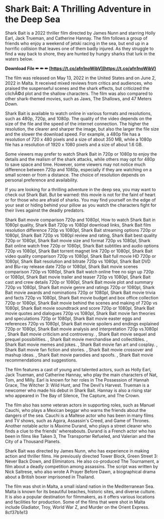 # Shark Bait: A Thrilling Adventure in the Deep Sea
 
Shark Bait is a 2022 thriller film directed by James Nunn and starring Holly Earl, Jack Trueman, and Catherine Hannay. The film follows a group of friends who enjoy a weekend of jetski racing in the sea, but end up in a horrific collision that leaves one of them badly injured. As they struggle to find a way back to shore, they are hunted by hungry sharks that lurk in the waters below.
 
**Download File ✏ ✏ ✏ [https://t.co/afn1noWibV](https://t.co/afn1noWibV)**


 
The film was released on May 13, 2022 in the United States and on June 2, 2022 in Malta. It received mixed reviews from critics and audiences, who praised the suspenseful scenes and the shark effects, but criticized the clichÃ©d plot and the shallow characters. The film was also compared to other shark-themed movies, such as Jaws, The Shallows, and 47 Meters Down.
 
Shark Bait is available to watch online in various formats and resolutions, such as 480p, 720p, and 1080p. The quality of the video depends on the size of the file and the speed of the internet connection. The higher the resolution, the clearer and sharper the image, but also the larger the file size and the slower the download speed. For example, a 480p file has a resolution of 720 x 480 pixels and a size of about 350 MB, while a 1080p file has a resolution of 1920 x 1080 pixels and a size of about 1.6 GB.
 
Some viewers may prefer to watch Shark Bait in 720p or 1080p to enjoy the details and the realism of the shark attacks, while others may opt for 480p to save space and time. However, some viewers may not notice much difference between 720p and 1080p, especially if they are watching on a small screen or from a distance. The choice of resolution depends on personal preference and availability.
 
If you are looking for a thrilling adventure in the deep sea, you may want to check out Shark Bait. But be warned: this movie is not for the faint of heart or for those who are afraid of sharks. You may find yourself on the edge of your seat or hiding behind your pillow as you watch the characters fight for their lives against the deadly predators.
 
Shark Bait movie comparison 720p and 1080pl,  How to watch Shark Bait in 1080pl quality,  Shark Bait 720p vs 1080pl download links,  Shark Bait film resolution difference 720p vs 1080pl,  Shark Bait streaming options 720p or 1080pl,  Shark Bait 720p vs 1080pl review and rating,  Shark Bait best quality 720p or 1080pl,  Shark Bait movie size and format 720p vs 1080pl,  Shark Bait online watch free 720p or 1080pl,  Shark Bait subtitles and audio options 720p vs 1080pl,  Shark Bait torrent magnet link 720p or 1080pl,  Shark Bait video quality comparison 720p vs 1080pl,  Shark Bait full movie HD 720p or 1080pl,  Shark Bait resolution and bitrate 720p vs 1080pl,  Shark Bait DVD and Blu-ray release date 720p or 1080pl,  Shark Bait movie scenes comparison 720p vs 1080pl,  Shark Bait watch online free no sign up 720p or 1080pl,  Shark Bait movie trailer and teaser 720p vs 1080pl,  Shark Bait cast and crew details 720p or 1080pl,  Shark Bait movie plot and summary 720p vs 1080pl,  Shark Bait movie genre and ratings 720p or 1080pl,  Shark Bait movie awards and nominations 720p or 1080pl,  Shark Bait movie trivia and facts 720p vs 1080pl,  Shark Bait movie budget and box office collection 720p or 1080pl,  Shark Bait movie behind the scenes and making of 720p vs 1080pl,  Shark Bait movie soundtrack and score 720p or 1080pl,  Shark Bait movie quotes and dialogues 720p vs 1080pl,  Shark Bait movie fan theories and speculations 720p or 1080pl,  Shark Bait movie easter eggs and references 720p vs 1080pl,  Shark Bait movie spoilers and endings explained 720p or 1080pl,  Shark Bait movie analysis and interpretation 720p vs.1080pl ,  Shark Bait movie criticism and controversy. ,  Shark Bait movie sequel and prequel possibilities. ,  Shark Bait movie merchandise and collectibles. ,  Shark Bait movie memes and jokes. ,  Shark Bait movie fan art and cosplay. ,  Shark Bait movie fan fiction and stories. ,  Shark Bait movie crossover and mashup ideas. ,  Shark Bait movie parodies and spoofs. ,  Shark Bait movie recommendations and suggestions.
  
The film features a cast of young and talented actors, such as Holly Earl, Jack Trueman, and Catherine Hannay, who play the main characters of Nat, Tom, and Milly. Earl is known for her roles in The Possession of Hannah Grace, The Witcher 3: Wild Hunt, and The Devil's Harvest. Trueman is a newcomer who made his debut in Shark Bait. Hannay is also a rising star who appeared in The Bay of Silence, The Capture, and The Crown.
 
The film also has some veteran actors in supporting roles, such as Manuel Cauchi, who plays a Mexican beggar who warns the friends about the dangers of the sea. Cauchi is a Maltese actor who has been in many films and TV shows, such as Agora, Assassin's Creed, and Game of Thrones. Another notable actor is Maxime Durand, who plays a street cleaner who finds a clue to the friends' whereabouts. Durand is a French actor who has been in films like Taken 3, The Transporter Refueled, and Valerian and the City of a Thousand Planets.
 
Shark Bait was directed by James Nunn, who has experience in making action and thriller films. He previously directed Tower Block, Green Street 3: Never Back Down, and Eliminators. He also co-produced The Tournament, a film about a deadly competition among assassins. The script was written by Nick Saltrese, who also wrote A Prayer Before Dawn, a biographical drama about a British boxer imprisoned in Thailand.
 
The film was shot in Malta, a small island nation in the Mediterranean Sea. Malta is known for its beautiful beaches, historic sites, and diverse culture. It is also a popular destination for filmmakers, as it offers various locations and facilities for production. Some of the films that were shot in Malta include Gladiator, Troy, World War Z, and Murder on the Orient Express.
 8cf37b1e13
 

